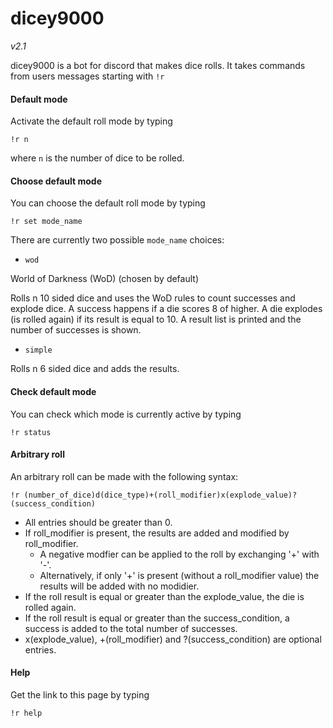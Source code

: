 # dicey9000

*v2.1*

dicey9000 is a bot for discord that makes dice rolls.
It takes commands from users messages starting with `!r`

#### Default mode

Activate the default roll mode by typing

  `!r n`

where `n` is the number of dice to be rolled.

#### Choose default mode

You can choose the default roll mode by typing

  `!r set mode_name`

There are currently two possible `mode_name` choices:

- `wod`

World of Darkness (WoD) (chosen by default)

Rolls n 10 sided dice and uses the WoD rules to count successes and
explode dice. A success happens if a die scores 8 of higher. A die
explodes (is rolled again) if its result is equal to 10. A result list
is printed and the number of successes is shown.

- `simple`

Rolls n 6 sided dice and adds the results.

#### Check default mode

You can check which mode is currently active by typing

  `!r status`

#### Arbitrary roll

An arbitrary roll can be made with the following syntax:

  `!r (number_of_dice)d(dice_type)+(roll_modifier)x(explode_value)?(success_condition)`

  * All entries should be greater than 0.
  * If roll_modifier is present, the results are added and modified
    by roll_modifier.
    - A negative modfier can be applied to the roll by exchanging '+' with '-'.
    - Alternatively, if only '+' is present (without a roll_modifier value)
      the results will be added with no modidier.
  * If the roll result is equal or greater than the explode_value, the
    die is rolled again.
  * If the roll result is equal or greater than the success_condition, a
    success is added to the total number of successes.
  * x(explode_value), +(roll_modifier) and ?(success_condition)
    are optional entries.

#### Help

Get the link to this page by typing

  `!r help`